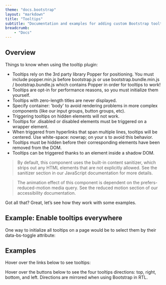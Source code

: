 ```yaml
---
theme: "docs.bootstrap"
layout: "markdown"
title: "Tooltips"
subtitle: "Documentation and examples for adding custom Bootstrap tooltips with CSS and JavaScript using CSS3 for animations and data-bs-attributes for local title storage."
breadcrumb:
    - "Docs"
---
```


## Overview
Things to know when using the tooltip plugin:

* Tooltips rely on the 3rd party library Popper for positioning. You must include popper.min.js before bootstrap.js or use bootstrap.bundle.min.js / bootstrap.bundle.js which contains Popper in order for tooltips to work!
* Tooltips are opt-in for performance reasons, so you must initialize them yourself.
* Tooltips with zero-length titles are never displayed.
* Specify container: 'body' to avoid rendering problems in more complex components (like our input groups, button groups, etc).
* Triggering tooltips on hidden elements will not work.
* Tooltips for .disabled or disabled elements must be triggered on a wrapper element.
* When triggered from hyperlinks that span multiple lines, tooltips will be centered. Use white-space: nowrap; on your <a>s to avoid this behavior.
* Tooltips must be hidden before their corresponding elements have been removed from the DOM.
* Tooltips can be triggered thanks to an element inside a shadow DOM.

> By default, this component uses the built-in content sanitizer, which strips out any HTML elements that are not explicitly allowed. See the sanitizer section in our JavaScript documentation for more details.

> The animation effect of this component is dependent on the prefers-reduced-motion media query. See the reduced motion section of our accessibility documentation.

Got all that? Great, let’s see how they work with some examples.

## Example: Enable tooltips everywhere
One way to initialize all tooltips on a page would be to select them by their data-bs-toggle attribute:

## Examples
Hover over the links below to see tooltips:

Hover over the buttons below to see the four tooltips directions: top, right, bottom, and left. Directions are mirrored when using Bootstrap in RTL.